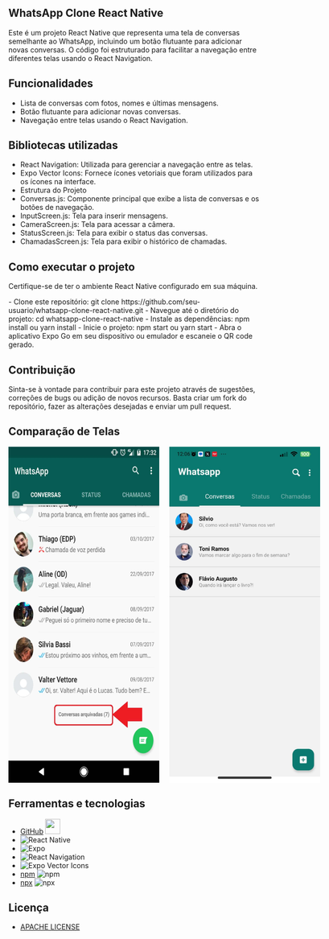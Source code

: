## WhatsApp Clone React Native

<p>Este é um projeto React Native que representa uma tela de conversas semelhante ao WhatsApp, incluindo um botão flutuante para adicionar novas conversas. O código foi estruturado para facilitar a navegação entre diferentes telas usando o React Navigation. </p>

## Funcionalidades
- Lista de conversas com fotos, nomes e últimas mensagens.
- Botão flutuante para adicionar novas conversas.
- Navegação entre telas usando o React Navigation.

## Bibliotecas utilizadas
- React Navigation: Utilizada para gerenciar a navegação entre as telas.
- Expo Vector Icons: Fornece ícones vetoriais que foram utilizados para os ícones na interface.
- Estrutura do Projeto
- Conversas.js: Componente principal que exibe a lista de conversas e os botões de navegação.
- InputScreen.js: Tela para inserir mensagens.
- CameraScreen.js: Tela para acessar a câmera.
- StatusScreen.js: Tela para exibir o status das conversas.
- ChamadasScreen.js: Tela para exibir o histórico de chamadas.

## Como executar o projeto
<p>Certifique-se de ter o ambiente React Native configurado em sua máquina.</p>
- Clone este repositório: git clone https://github.com/seu-usuario/whatsapp-clone-react-native.git
- Navegue até o diretório do projeto: cd whatsapp-clone-react-native
- Instale as dependências: npm install ou yarn install
- Inicie o projeto: npm start ou yarn start
- Abra o aplicativo Expo Go em seu dispositivo ou emulador e escaneie o QR code gerado.

## Contribuição
<p>Sinta-se à vontade para contribuir para este projeto através de sugestões, correções de bugs ou adição de novos recursos. Basta criar um fork do repositório, fazer as alterações desejadas e enviar um pull request.</p>

## Comparação de Telas
<div style="display: flex; justify-content: space-between; margin-bottom: 20px;">
    <img src="https://github.com/ferreirarogeer/individual-mobile/blob/main/Original.jpg" alt="Tela de Conversas Original" width="300" style="margin-right: 10px;"/>
    <img src="https://github.com/ferreirarogeer/individual-mobile/blob/main/clone%203.jpg" alt="Clone da Tela de Conversas Criado" width="300" style="margin-left: 10px;"/>
</div>



## Ferramentas e tecnologias
- [GitHub]() <img loading="lazy" src="https://cdn.jsdelivr.net/gh/devicons/devicon/icons/github/github-original.svg" width="30" height="30"/>
- ![React Native](https://img.shields.io/badge/React%20Native-0.64-blue?logo=react)
- ![Expo](https://img.shields.io/badge/Expo-42.0.1-lightgrey?logo=expo)
- ![React Navigation](https://img.shields.io/badge/React%20Navigation-6.0.2-blueviolet?logo=react)
- ![Expo Vector Icons](https://img.shields.io/badge/Expo%20Vector%20Icons-12.0.0-yellow?logo=expo)
- [npm](https://www.npmjs.com/) ![npm](https://img.shields.io/badge/npm-7.21.1-red?logo=npm)
- [npx](https://www.npmjs.com/package/npx) ![npx](https://img.shields.io/badge/npx-7.21.1-blue?logo=npm)

## Licença
- [APACHE LICENSE](https://www.apache.org/licenses/LICENSE-2.0)
